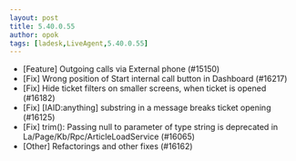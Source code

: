 ```yaml
---
layout: post
title: 5.40.0.55
author: opok
tags: [ladesk,LiveAgent,5.40.0.55]
---
```

- [Feature] Outgoing calls via External phone (#15150)
- [Fix] Wrong position of Start internal call button in Dashboard (#16217)
- [Fix] Hide ticket filters on smaller screens, when ticket is opened (#16182)
- [Fix] [IAID:anything] substring in a message breaks ticket opening (#16125)
- [Fix] trim(): Passing null to parameter of type string is deprecated in La/Page/Kb/Rpc/ArticleLoadService (#16065)
- [Other] Refactorings and other fixes (#16162)
